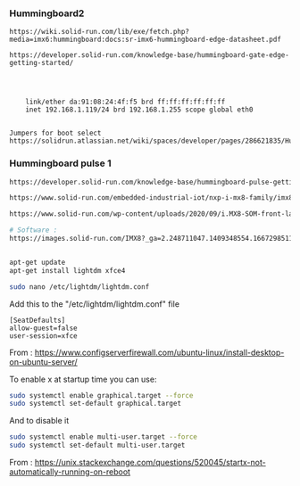 
### Hummingboard2
``` 
https://wiki.solid-run.com/lib/exe/fetch.php?media=imx6:hummingboard:docs:sr-imx6-hummingboard-edge-datasheet.pdf

https://developer.solid-run.com/knowledge-base/hummingboard-gate-edge-getting-started/




    link/ether da:91:08:24:4f:f5 brd ff:ff:ff:ff:ff:ff
    inet 192.168.1.119/24 brd 192.168.1.255 scope global eth0


Jumpers for boot select
https://solidrun.atlassian.net/wiki/spaces/developer/pages/286621835/HummingBoard+Edge+Gate+Boot+Jumpers

```


### Hummingboard pulse 1

```bash
https://developer.solid-run.com/knowledge-base/hummingboard-pulse-getting-started/

https://www.solid-run.com/embedded-industrial-iot/nxp-i-mx8-family/imx8-som/

https://www.solid-run.com/wp-content/uploads/2020/09/i.MX8-SOM-front-large-960x430.png

# Software :
https://images.solid-run.com/IMX8?_ga=2.248711047.1409348554.1667298511-46829973.1667298511

```

```bash

apt-get update
apt-get install lightdm xfce4

sudo nano /etc/lightdm/lightdm.conf
```

Add this to the "/etc/lightdm/lightdm.conf" file
```
[SeatDefaults]
allow-guest=false
user-session=xfce
```
From : https://www.configserverfirewall.com/ubuntu-linux/install-desktop-on-ubuntu-server/


To enable x at startup time you can use:
```bash
sudo systemctl enable graphical.target --force
sudo systemctl set-default graphical.target
```

And to disable it
```bash
sudo systemctl enable multi-user.target --force
sudo systemctl set-default multi-user.target
```
From : https://unix.stackexchange.com/questions/520045/startx-not-automatically-running-on-reboot
